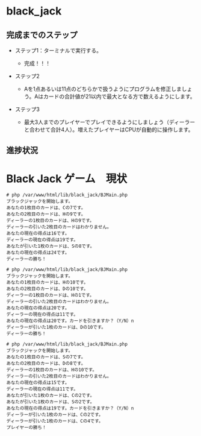 # black_jack

## 完成までのステップ

- ステップ1：ターミナルで実行する。
  - 完成！！！

- ステップ2
  - Aを1点あるいは11点のどちらかで扱うようにプログラムを修正しましょう。Aはカードの合計値が21以内で最大となる方で数えるようにします。

- ステップ3
  - 最大3人までのプレイヤーでプレイできるようにしましょう（ディーラーと合わせて合計4人）。増えたプレイヤーはCPUが自動的に操作します。

## 進捗状況

# Black Jack ゲーム　現状

```
# php /var/www/html/lib/black_jack/BJMain.php
ブラックジャックを開始します。
あなたの1枚目のカードは、Cの7です。
あなたの2枚目のカードは、Hの9です。
ディーラーの1枚目のカードは、Hの9です。
ディーラーの引いた2枚目のカードはわかりません。
あなたの現在の得点は16です。
ディーラーの現在の得点は19です。
あなたが引いた1枚のカードは、Sの8です。
あなたの現在の得点は24です。
ディーラーの勝ち！

# php /var/www/html/lib/black_jack/BJMain.php
ブラックジャックを開始します。
あなたの1枚目のカードは、Hの10です。
あなたの2枚目のカードは、Dの10です。
ディーラーの1枚目のカードは、Hの1です。
ディーラーの引いた2枚目のカードはわかりません。
あなたの現在の得点は20です。
ディーラーの現在の得点は11です。
あなたの現在の得点は20です。カードを引きますか？（Y/N）n
ディーラーが引いた1枚のカードは、Dの10です。
ディーラーの勝ち！

# php /var/www/html/lib/black_jack/BJMain.php
ブラックジャックを開始します。
あなたの1枚目のカードは、Sの7です。
あなたの2枚目のカードは、Dの8です。
ディーラーの1枚目のカードは、Hの10です。
ディーラーの引いた2枚目のカードはわかりません。
あなたの現在の得点は15です。
ディーラーの現在の得点は11です。
あなたが引いた1枚のカードは、Cの2です。
あなたが引いた1枚のカードは、Sの2です。
あなたの現在の得点は19です。カードを引きますか？（Y/N）n
ディーラーが引いた1枚のカードは、Cの2です。
ディーラーが引いた1枚のカードは、Cの4です。
プレイヤーの勝ち！
```
